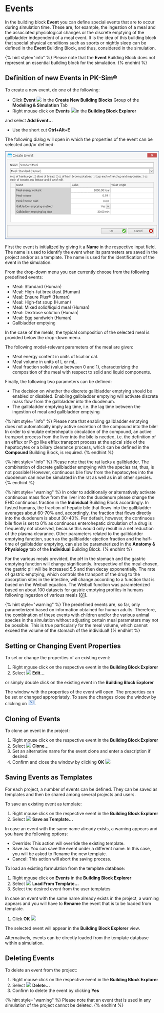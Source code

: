 # Events

In the building block **Event** you can define special events that are to occur during simulation time. These are, for example, the ingestion of a meal and the associated physiological changes or the discrete emptying of the gallbladder independent of a meal event. It is the idea of this building block that special physical conditions such as sports or nightly sleep can be defined in the **Event** Building Block, and thus, considered in the simulation.

{% hint style="info" %}
Please note that the **Event** Building Block does not represent an essential building block for the simulation.
{% endhint %}

## Definition of new Events in PK-Sim®‌

To create a new event, do one of the following:

* Click **Event** ![](../../.gitbook/assets/Event.ico) in the **Create New Building Blocks** Group of the **Modeling & Simulation** Tab
* Right mouse click on **Events** ![](../../.gitbook/assets/EventFolder.ico)in the **Building Block Explorer**

and select **Add Event...**

* Use the short cut **Ctrl+Alt+E**

The following dialog will open in which the properties of the event can be selected and/or defined:

![Create Event dialog \(with properties of a standard meal for humans\)](../../.gitbook/assets/PKSim_Event_NewEvent.png)

First the event is initialized by giving it a **Name** in the respective input field. The name is used to identify the event when its parameters are saved in the project and/or as a template. The name is used for the identification of the event in the simulation.

From the drop-down menu you can currently choose from the following predefined events:

* Meal: Standard \(Human\)
* Meal: High-fat breakfast \(Human\)
* Meal: Ensure Plus® \(Human\)
* Meal: High-fat soup \(Human\)
* Meal: Mixed solid/liquid meal \(Human\)
* Meal: Dextrose solution \(Human\)
* Meal: Egg sandwich \(Human\)
* Gallbladder emptying

In the case of the meals, the typical composition of the selected meal is provided below the drop-down menu.

The following model-relevant parameters of the meal are given:

* Meal energy content in units of kcal or cal.
* Meal volume in units of L or mL.
* Meal fraction solid \(value between 0 and 1\), characterizing the composition of the meal with respect to solid and liquid components.

Finally, the following two parameters can be defined:

* The decision on whether the discrete gallbladder emptying should be enabled or disabled. Enabling gallbladder emptying will activate discrete mass flow from the gallbladder into the duodenum.
* The gallbladder emptying lag time, i.e. the lag time between the ingestion of meal and gallbladder emptying

{% hint style="info" %}
Please note that enabling gallbladder emptying does not automatically imply active secretion of the compound into the bile! In order to simulate enterohepatic circulation of the compound, an active transport process from the liver into the bile is needed, i.e. the definition of an efflux or P-gp like efflux transport process at the apical side of the hepatocytes or a biliary clearance process, which‌ can be defined in the **Compound** Building Block, is required.
{% endhint %}

{% hint style="info" %}
Please note that the rat lacks a gallbladder. The combination of discrete gallbladder emptying with the species rat, thus, is not possible! However, continuous bile flow from the hepatocytes into the duodenum can now be simulated in the rat as well as in all other species.
{% endhint %}

{% hint style="warning" %}
In order to additionally or alternatively activate continuous mass flow from the liver into the duodenum please change the EHC continuous fraction in the **Individual** Building Block accordingly. In fasted humans, the fraction of hepatic bile that flows into the gallbladder averages about 60-70% and, accordingly, the fraction that flows directly into the duodenum is about 30-40%. Per default, however, the continuous bile flow is set to 0% as continuous enterohepatic circulation of a drug is frequently not observed, because this would only result in a net reduction of the plasma clearance. Other parameters related to the gallbladder emptying function, such as the gallbladder ejection fraction and the half-time of gallbladder emptying, can also be parameterized in the **Anatomy & Physiology** tab of the **Individual** Building Block.
{% endhint %}

For the various meals provided, the pH in the stomach and the gastric emptying function will change significantly. Irrespective of the meal chosen, the gastric pH will be increased 5.5 and then decay exponentially. The rate of gastric emptying, which controls the transport of the drug to the absorption sites in the intestine, will change according to a function that is based on the Weibull equation. The Weibull function was parameterized based on about 100 datasets for gastric emptying profiles in humans following ingestion of various meals \[[81](../../references/references.md#81)\].

{% hint style="warning" %}
The predefined events are, so far, only parameterized based on information obtained for human adults. Therefore, the combination of these events with children and/or the various animal species in the simulation without adjusting certain meal parameters may not be possible. This is true particularly for the meal volume, which cannot exceed the volume of the stomach of the individual!
{% endhint %}

## Setting or Changing Event Properties‌

To set or change the properties of an existing event:

1. Right mouse click on the respective event in the **Building Block Explorer**
2. Select ![](../../.gitbook/assets/Edit.ico) **Edit...**

or simply double click on the existing event in the **Building Block Explorer**

The window with the properties of the event will open. The properties can be set or changed appropriately. To save the changes close the window by clicking on ![Image](../../.gitbook/assets/CloseWindow.png).

## Cloning of Events‌

To clone an event in the project:

1. Right mouse click on the respective event in the **Building Block Explorer**
2. Select ![](../../.gitbook/assets/SimulationClone.ico) **Clone...**
3. Set an alternative name for the event clone and enter a description if desired.
4. Confirm and close the window by clicking **OK** ![](../../.gitbook/assets/OK.ico)

## Saving Events as Templates‌

For each project, a number of events can be defined. They can be saved as templates and then be shared among several projects and users.

To save an existing event as template:

1. Right mouse click on the respective event in the **Building Block Explorer**
2. Select ![](../../.gitbook/assets/SaveAction.ico) **Save as Template...**

In case an event with the same name already exists, a warning appears and you have the following options:

* Override: This action will override the existing template.
* Save as: You can save the event under a different name. In this case, you will be asked to Rename the new template.
* Cancel: This action will abort the saving process.

To load an existing formulation from the template database:‌‌

1. Right mouse click on **Events** in the **Building Block Explorer**
2. Select ![](../../.gitbook/assets/LoadAction.ico) **Load From Template...**
3. Select the desired event from the user templates

In case an event with the same name already exists in the project, a warning appears and you will have to **Rename** the event that is to be loaded from template.

1. Click **OK** ![](../../.gitbook/assets/OK.ico)

The selected event will appear in the **Building Block Explorer** view.

Alternatively, events can be directly loaded from the template database within a simulation.

## Deleting Events‌

To delete an event from the project:

1. Right mouse click on the respective event in the **Building Block Explorer**
2. Select ![](../../.gitbook/assets/Delete.ico) **Delete...**
3. Confirm to delete the event by clicking **Yes**

{% hint style="warning" %}
Please note that an event that is used in any simulation of the project cannot be deleted.
{% endhint %}


